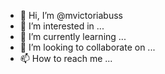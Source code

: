 - 👋 Hi, I’m @mvictoriabuss
- 👀 I’m interested in ...
- 🌱 I’m currently learning ...
- 💞️ I’m looking to collaborate on ...
- 📫 How to reach me ...

<!---
mvictoriabuss/mvictoriabuss is a ✨ special ✨ repository because its `README.md` (this file) appears on your GitHub profile.
You can click the Preview link to take a look at your changes.
--->
